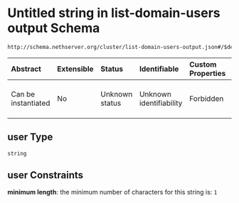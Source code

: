# Untitled string in list-domain-users output Schema

```txt
http://schema.nethserver.org/cluster/list-domain-users-output.json#/$defs/user/properties/user
```



| Abstract            | Extensible | Status         | Identifiable            | Custom Properties | Additional Properties | Access Restrictions | Defined In                                                                                      |
| :------------------ | :--------- | :------------- | :---------------------- | :---------------- | :-------------------- | :------------------ | :---------------------------------------------------------------------------------------------- |
| Can be instantiated | No         | Unknown status | Unknown identifiability | Forbidden         | Allowed               | none                | [list-domain-users-output.json\*](cluster/list-domain-users-output.json "open original schema") |

## user Type

`string`

## user Constraints

**minimum length**: the minimum number of characters for this string is: `1`
